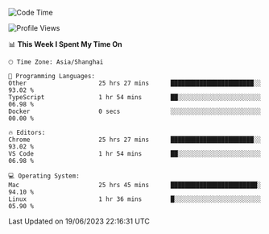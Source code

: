 <!--START_SECTION:waka-->
![Code Time](http://img.shields.io/badge/Code%20Time-825%20hrs%203%20mins-blue)

![Profile Views](http://img.shields.io/badge/Profile%20Views-0-blue)

📊 **This Week I Spent My Time On** 

```text
🕑︎ Time Zone: Asia/Shanghai

💬 Programming Languages: 
Other                    25 hrs 27 mins      ███████████████████████░░   93.02 % 
TypeScript               1 hr 54 mins        ██░░░░░░░░░░░░░░░░░░░░░░░   06.98 % 
Docker                   0 secs              ░░░░░░░░░░░░░░░░░░░░░░░░░   00.00 % 

🔥 Editors: 
Chrome                   25 hrs 27 mins      ███████████████████████░░   93.02 % 
VS Code                  1 hr 54 mins        ██░░░░░░░░░░░░░░░░░░░░░░░   06.98 % 

💻 Operating System: 
Mac                      25 hrs 45 mins      ████████████████████████░   94.10 % 
Linux                    1 hr 36 mins        █░░░░░░░░░░░░░░░░░░░░░░░░   05.90 % 
```


 Last Updated on 19/06/2023 22:16:31 UTC
<!--END_SECTION:waka-->